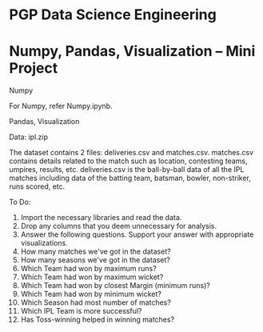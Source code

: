 # PGP Data Science Engineering
# Numpy, Pandas, Visualization – Mini Project


Numpy

For Numpy, refer Numpy.ipynb.

Pandas, Visualization

Data: ipl.zip

The dataset contains 2 files: deliveries.csv and matches.csv. matches.csv contains details related to the match such as location, contesting teams, umpires, results, etc. deliveries.csv is the ball-by-ball data of all the IPL matches including data of the batting team, batsman, bowler, non-striker, runs scored, etc.


To Do:

1.	Import the necessary libraries and read the data.
2.	Drop any columns that you deem unnecessary for analysis.
3.	Answer the following questions. Support your answer with appropriate visualizations.
1.	How many matches we've got in the dataset?
2.	How many seasons we've got in the dataset?
3.	Which Team had won by maximum runs?
4.	Which Team had won by maximum wicket?
5.	Which Team had won by closest Margin (minimum runs)?
6.	Which Team had won by minimum wicket?
7.	Which Season had most number of matches?
8.	Which IPL Team is more successful?
9.	Has Toss-winning helped in winning matches?
